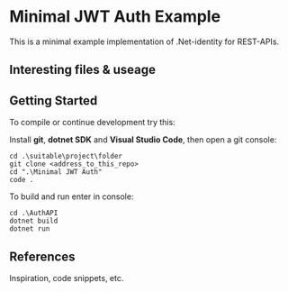 # Minimal JWT Auth Example

This is a minimal example implementation of .Net-identity for REST-APIs. 


## Interesting files & useage


## Getting Started

To compile or continue development try this:

Install **git**, **dotnet SDK** and **Visual Studio Code**, then open a git console:

```
cd .\suitable\project\folder
git clone <address_to_this_repo>
cd ".\Minimal JWT Auth"
code .
```

To build and run enter in console:
```
cd .\AuthAPI
dotnet build
dotnet run
```

## References

Inspiration, code snippets, etc.
